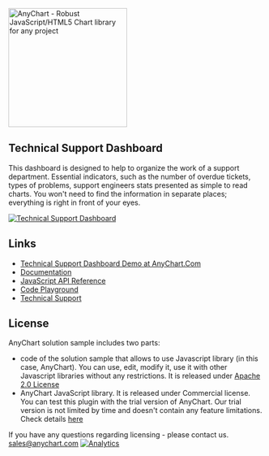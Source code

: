 [<img src="https://cdn.anychart.com/images/logo-transparent-segoe.png?2" width="234px" alt="AnyChart - Robust JavaScript/HTML5 Chart library for any project">](https://www.anychart.com)

## Technical Support Dashboard
This dashboard is designed to help to organize the work of a support department. Essential indicators, such as the number of overdue tickets, types of problems,  support engineers stats presented as simple to read charts. You won't need to find the information in separate places; everything is right in front of your eyes.  

[<img src="http://static.anychart.com/images/github/technical-support-dashboard.png" alt="Technical Support Dashboard">](https://www.anychart.com/solutions/technical-support-dashboard/)

## Links
* [Technical Support Dashboard Demo at AnyChart.Com]()
* [Documentation](https://docs.anychart.com)
* [JavaScript API Reference](https://api.anychart.com)
* [Code Playground](https://playground.anychart.com)
* [Technical Support](https://www.anychart.com/support)

## License
AnyChart solution sample includes two parts:
- code of the solution sample that allows to use Javascript library (in this case, AnyChart). You can use, edit, modify it, use it with other Javascript libraries without any restrictions. It is released under [Apache 2.0 License](https://github.com/anychart-solutions/technical-support-dashboard/blob/master/LICENSE)
- AnyChart JavaScript library. It is released under Commercial license. You can test this plugin with the trial version of AnyChart. Our trial version is not limited by time and doesn't contain any feature limitations. Check details [here](https://www.anychart.com/buy/)

If you have any questions regarding licensing - please contact us. <sales@anychart.com>
[![Analytics](https://ga-beacon.appspot.com/UA-228820-4/Solutions/Technical-Support-Dashboard?pixel&useReferer)](https://github.com/igrigorik/ga-beacon)
